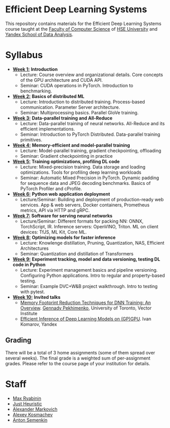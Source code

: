 # Efficient Deep Learning Systems
This repository contains materials for the Efficient Deep Learning Systems course taught at the [Faculty of Computer Science](https://cs.hse.ru/en/) of [HSE University](https://www.hse.ru/en/) and [Yandex School of Data Analysis](https://academy.yandex.com/dataschool/).

# Syllabus
- [__Week 1:__](./week01_intro) __Introduction__
  - Lecture: Course overview and organizational details. Core concepts of the GPU architecture and CUDA API.
  - Seminar: CUDA operations in PyTorch. Introduction to benchmarking.
- [__Week 2:__](./week02_distributed) __Basics of distributed ML__
  - Lecture: Introduction to distributed training. Process-based communication. Parameter Server architecture.
  - Seminar: Multiprocessing basics. Parallel GloVe training.
- [__Week 3:__](./week03_data_parallel) __Data-parallel training and All-Reduce__
  - Lecture: Data-parallel training of neural networks. All-Reduce and its efficient implementations.
  - Seminar: Introduction to PyTorch Distributed. Data-parallel training primitives.
- [__Week 4:__](./week04_large_models) __Memory-efficient and model-parallel training__
  - Lecture: Model-parallel training, gradient checkpointing, offloading
  - Seminar: Gradient checkpointing in practice
- [__Week 5:__](./week05_fast_pipelines) __Training optimizations, profiling DL code__
  - Lecture: Mixed-precision training. Data storage and loading optimizations. Tools for profiling deep learning workloads  
  - Seminar: Automatic Mixed Precision in PyTorch. Dynamic padding for sequence data and JPEG decoding benchmarks. Basics of PyTorch Profiler and cProfile.
- [__Week 6:__](./week06_deployment) __Python web application deployment__
  - Lecture/Seminar: Building and deployment of production-ready web services. App & web servers, Docker containers, Prometheus metrics, API via HTTP and gRPC.
- [__Week 7:__](./week07_inference_software) __Software for serving neural networks__
  - Lecture/Seminar: Different formats for packing NN: ONNX, TorchScript, IR. Inference servers: OpenVINO, Triton. ML on client devices: TfJS, ML Kit, Core ML.
- [__Week 8:__](./week08_compress_models) __Optimizing models for faster inference__
  - Lecture: Knowlenge distillation, Pruning, Quantization, NAS, Efficient Architectures
  - Seminar: Quantization and distillation of Transformers
- [__Week 9:__](./week09_experiment_tracking) __Experiment tracking, model and data versioning, testing DL code in Python__
  - Lecture: Experiment management basics and pipeline versioning. Configuring Python applications. Intro to regular and property-based testing.
  - Seminar: Example DVC+W&B project walkthrough. Intro to testing with pytest.
- [__Week 10:__](./week10_invited_talks) __Invited talks__
  - [Memory Footprint Reduction Techniques for DNN Training: An Overview](./week10_invited_talks/memory_footprint_reduction.pdf). [Gennady Pekhimenko](http://www.cs.toronto.edu/~pekhimenko/), University of Toronto, Vector Institute
  - [Efficient Inference of Deep Learning Models on (GP)GPU](https://disk.yandex.ru/i/Ro8NL38ZzJDC3w). Ivan Komarov, Yandex

## Grading
There will be a total of 3 home assignments (some of them spread over several weeks). 
The final grade is a weighted sum of per-assignment grades. 
Please refer to the course page of your institution for details.

# Staff
- [Max Ryabinin](https://github.com/mryab)
- [Just Heuristic](https://github.com/justheuristic)
- [Alexander Markovich](https://github.com/markovka17)
- [Alexey Kosmachev](https://github.com/ADKosm)
- [Anton Semenkin](https://github.com/topshik/)
